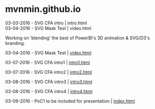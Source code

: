 # mvnmin.github.io
03-03-2016 - SVG CFA intro | intro.html <br />
03-04-2016 - SVG Mask Test | video.html <br />

Working on 'blending' the best of PowerBI's 3D animation & SVG/D3's branding.

<p>03-04-2016 - SVG Mask Test | <a href="video.html" target="_blank">video.html </a></p>
<p>03-07-2016 - SVG CFA intro1 | <a href="ttp://mvnmin.github.io/intro1.html" target="_blank">intro1.html </a></p>
<p>03-07-2016 - SVG CFA intro2 | <a href="ttp://mvnmin.github.io/intro2.html" target="_blank">intro2.html </a></p>
<p>03-08-2016 - SVG CFA intro3 | <a href="ttp://mvnmin.github.io/intro3.html" target="_blank">intro3.html </a></p>
<p>03-08-2016 - SVG CFA intro4 | <a href="ttp://mvnmin.github.io/intro4.html" target="_blank">intro4.html </a></p>

<p>03-09-2016 - PoC1 to be included for presentation | <a href="http://mvnmin.github.io/index.html" target="_blank">index.html </a></p>
